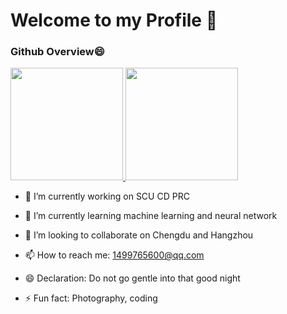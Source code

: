 # Welcome to my Profile 👋
### Github Overview😄

<a href="https://github.com/jzzzzh">
  <img height="180em" src="https://github-readme-stats.vercel.app/api?username=jzzzzh&count_private=true&&show_icons=true&title_color=fff&icon_color=79ff97&text_color=9f9f9f&bg_color=151515" />
  <img height="180em" src="https://github-readme-stats.vercel.app/api/top-langs/?username=jzzzzh&hide=html,javascript,css&bg_color=40,FFFFFF,EEEEFF&layout=compact" />
</a>


- 🔭 I’m currently working on SCU CD PRC


- 🌱 I’m currently learning machine learning and neural network


- 👯 I’m looking to collaborate on Chengdu  and Hangzhou


- 📫 How to reach me: 1499765600@qq.com


- 😄 Declaration: Do not go gentle into that good night 


- ⚡ Fun fact: Photography, coding


<!--
**jzzzzh/jzzzzh** is a ✨ _special_ ✨ repository because its `README.md` (this file) appears on your GitHub profile.

Here are some ideas to get you started:

- 🔭 I’m currently working on ...
- 🌱 I’m currently learning ...
- 👯 I’m looking to collaborate on ...
- 🤔 I’m looking for help with ...
- 💬 Ask me about ...
- 📫 How to reach me: ...
- 😄 Pronouns: ...
- ⚡ Fun fact: ...
-->
